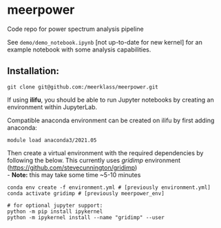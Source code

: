 # meerpower
Code repo for power spectrum analysis pipeline

See ``demo/demo_notebook.ipynb`` [not up-to-date for new kernel] for an example notebook with some analysis capabilities.

## Installation:

``git clone git@github.com:/meerklass/meerpower.git``

If using **ilifu**, you should be able to run Jupyter notebooks by creating an environment within JupyterLab.

Compatible anaconda environment can be created on ilifu by first adding anaconda:

``module load anaconda3/2021.05``

Then create a virtual environment with the required dependencies by following the below. This currently uses *gridimp* environment (https://github.com/stevecunnington/gridimp) <br /> - **Note:** this may take some time ~5-10 minutes

```
conda env create -f environment.yml # [previously environment.yml]
conda activate gridimp # [previously meerpower_env]

# for optional jupyter support:
python -m pip install ipykernel
python -m ipykernel install --name "gridimp" --user
```
